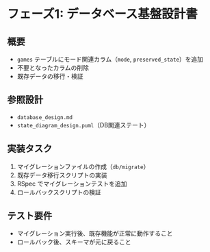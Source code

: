 # フェーズ1: データベース基盤設計書

## 概要
- `games` テーブルにモード関連カラム（`mode`, `preserved_state`）を追加
- 不要となったカラムの削除
- 既存データの移行・検証

## 参照設計
- `database_design.md`
- `state_diagram_design.puml`（DB関連ステート）

## 実装タスク
1. マイグレーションファイルの作成（`db/migrate`）
2. 既存データ移行スクリプトの実装
3. RSpec でマイグレーションテストを追加
4. ロールバックスクリプトの検証

## テスト要件
- マイグレーション実行後、既存機能が正常に動作すること
- ロールバック後、スキーマが元に戻ること 